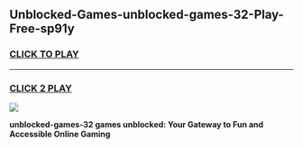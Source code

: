
## Unblocked-Games-unblocked-games-32-Play-Free-sp91y
<h3>
<a href="https://premium76.site?title=unblocked-games-32&ref=10A">CLICK TO PLAY</a></h3>
<hr>

<h3>
<a href="https://premium76.site?title=unblocked-games-32&ref=10A">CLICK 2 PLAY</a>
  
</h3>

<a href="https://premium76.site?title=unblocked-games-32&ref=10A"><img src="https://clearcache.store/games.png"></a>


**unblocked-games-32 games unblocked: Your Gateway to Fun and Accessible Online Gaming**
